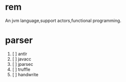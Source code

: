 # rem
An jvm language,support actors,functional programming.
# parser
1. [ ] antlr   
2. [ ] javacc  
3. [ ] jparsec   
4. [ ] truffle
5. [ ] handwrite
